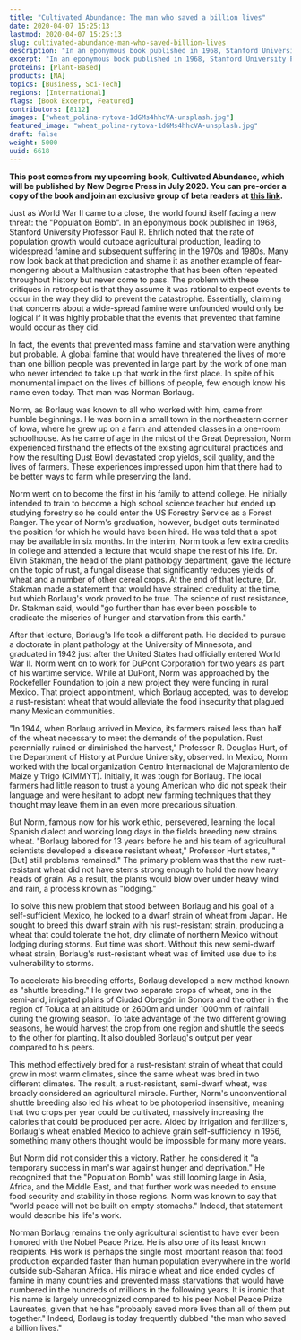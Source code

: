 ```yaml
---
title: "Cultivated Abundance: The man who saved a billion lives"
date: 2020-04-07 15:25:13
lastmod: 2020-04-07 15:25:13
slug: cultivated-abundance-man-who-saved-billion-lives
description: "In an eponymous book published in 1968, Stanford University Professor Paul R. Ehrlich noted that the rate of population growth would outpace agricultural production, leading to widespread famine and subsequent suffering in the 1970s and 1980s. Many now look back at that prediction and shame it as another example of fear-mongering about a Malthusian catastrophe that has been often repeated throughout history but never come to pass. This post comes from my upcoming book, Cultivated Abundance, which will be published by New Degree Press in July 2020."
excerpt: "In an eponymous book published in 1968, Stanford University Professor Paul R. Ehrlich noted that the rate of population growth would outpace agricultural production, leading to widespread famine and subsequent suffering in the 1970s and 1980s. Many now look back at that prediction and shame it as another example of fear-mongering about a Malthusian catastrophe that has been often repeated throughout history but never come to pass. This post comes from my upcoming book, Cultivated Abundance, which will be published by New Degree Press in July 2020."
proteins: [Plant-Based]
products: [NA]
topics: [Business, Sci-Tech]
regions: [International]
flags: [Book Excerpt, Featured]
contributors: [8112]
images: ["wheat_polina-rytova-1dGMs4hhcVA-unsplash.jpg"]
featured_image: "wheat_polina-rytova-1dGMs4hhcVA-unsplash.jpg"
draft: false
weight: 5000
uuid: 6618
---
```

**This post comes from my upcoming book, Cultivated Abundance, which
will be published by New Degree Press in July 2020. You can pre-order a
copy of the book and join an exclusive group of beta readers at [this
link](https://www.indiegogo.com/projects/cultivated-abundance-by-mihir-pershad).**

Just as World War II came to a close, the world found itself facing a
new threat: the "Population Bomb". In an eponymous book published in
1968, Stanford University Professor Paul R. Ehrlich noted that the rate
of population growth would outpace agricultural production, leading to
widespread famine and subsequent suffering in the 1970s and 1980s. Many
now look back at that prediction and shame it as another example of
fear-mongering about a Malthusian catastrophe that has been often
repeated throughout history but never come to pass. The problem with
these critiques in retrospect is that they assume it was rational to
expect events to occur in the way they did to prevent the catastrophe.
Essentially, claiming that concerns about a wide-spread famine were
unfounded would only be logical if it was highly probable that the
events that prevented that famine would occur as they did.

In fact, the events that prevented mass famine and starvation were
anything but probable. A global famine that would have threatened the
lives of more than one billion people was prevented in large part by the
work of one man who never intended to take up that work in the first
place. In spite of his monumental impact on the lives of billions of
people, few enough know his name even today. That man was
Norman Borlaug.

Norm, as Borlaug was known to all who worked with him, came from humble
beginnings. He was born in a small town in the northeastern corner of
Iowa, where he grew up on a farm and attended classes in a one-room
schoolhouse. As he came of age in the midst of the Great Depression,
Norm experienced firsthand the effects of the existing agricultural
practices and how the resulting Dust Bowl devastated crop yields, soil
quality, and the lives of farmers. These experiences impressed upon him
that there had to be better ways to farm while preserving the land.

Norm went on to become the first in his family to attend college. He
initially intended to train to become a high school science teacher but
ended up studying forestry so he could enter the US Forestry Service as
a Forest Ranger. The year of Norm's graduation, however, budget cuts
terminated the position for which he would have been hired. He was told
that a spot may be available in six months. In the interim, Norm took a
few extra credits in college and attended a lecture that would shape the
rest of his life. Dr. Elvin Stakman, the head of the plant pathology
department, gave the lecture on the topic of rust, a fungal disease that
significantly reduces yields of wheat and a number of other cereal
crops. At the end of that lecture, Dr. Stakman made a statement that
would have strained credulity at the time, but which Borlaug's work
proved to be true. The science of rust resistance, Dr. Stakman said,
would "go further than has ever been possible to eradicate the miseries
of hunger and starvation from this earth."

After that lecture, Borlaug's life took a different path. He decided to
pursue a doctorate in plant pathology at the University of Minnesota,
and graduated in 1942 just after the United States had officially
entered World War II. Norm went on to work for DuPont Corporation for
two years as part of his wartime service. While at DuPont, Norm was
approached by the Rockefeller Foundation to join a new project they were
funding in rural Mexico. That project appointment, which Borlaug
accepted, was to develop a rust-resistant wheat that would alleviate the
food insecurity that plagued many Mexican communities.

"In 1944, when Borlaug arrived in Mexico, its farmers raised less than
half of the wheat necessary to meet the demands of the population. Rust
perennially ruined or diminished the harvest," Professor R. Douglas
Hurt, of the Department of History at Purdue University, observed. In
Mexico, Norm worked with the local organization Centro Internacional de
Majoramiento de Maize y Trigo (CIMMYT). Initially, it was tough for
Borlaug. The local farmers had little reason to trust a young American
who did not speak their language and were hesitant to adopt new farming
techniques that they thought may leave them in an even more
precarious situation.

But Norm, famous now for his work ethic, persevered, learning the local
Spanish dialect and working long days in the fields breeding new strains
wheat. "Borlaug labored for 13 years before he and his team of
agricultural scientists developed a disease resistant wheat," Professor
Hurt states, "\[But\] still problems remained." The primary problem was
that the new rust-resistant wheat did not have stems strong enough to
hold the now heavy heads of grain. As a result, the plants would blow
over under heavy wind and rain, a process known as "lodging."

To solve this new problem that stood between Borlaug and his goal of a
self-sufficient Mexico, he looked to a dwarf strain of wheat from Japan.
He sought to breed this dwarf strain with his rust-resistant strain,
producing a wheat that could tolerate the hot, dry climate of northern
Mexico without lodging during storms. But time was short. Without this
new semi-dwarf wheat strain, Borlaug's rust-resistant wheat was of
limited use due to its vulnerability to storms.

To accelerate his breeding efforts, Borlaug developed a new method known
as "shuttle breeding." He grew two separate crops of wheat, one in the
semi-arid, irrigated plains of Ciudad Obregón in Sonora and the other in
the region of Toluca at an altitude or 2600m and under 1000mm of
rainfall during the growing season. To take advantage of the two
different growing seasons, he would harvest the crop from one region and
shuttle the seeds to the other for planting. It also doubled Borlaug's
output per year compared to his peers.

This method effectively bred for a rust-resistant strain of wheat that
could grow in most warm climates, since the same wheat was bred in two
different climates. The result, a rust-resistant, semi-dwarf wheat, was
broadly considered an agricultural miracle. Further, Norm's
unconventional shuttle breeding also led his wheat to be photoperiod
insensitive, meaning that two crops per year could be cultivated,
massively increasing the calories that could be produced per acre. Aided
by irrigation and fertilizers, Borlaug's wheat enabled Mexico to achieve
grain self-sufficiency in 1956, something many others thought would be
impossible for many more years.

But Norm did not consider this a victory. Rather, he considered it "a
temporary success in man's war against hunger and deprivation." He
recognized that the "Population Bomb" was still looming large in Asia,
Africa, and the Middle East, and that further work was needed to ensure
food security and stability in those regions. Norm was known to say that
"world peace will not be built on empty stomachs." Indeed, that
statement would describe his life's work.

Norman Borlaug remains the only agricultural scientist to have ever been
honored with the Nobel Peace Prize. He is also one of its least known
recipients. His work is perhaps the single most important reason that
food production expanded faster than human population everywhere in the
world outside sub-Saharan Africa. His miracle wheat and rice ended
cycles of famine in many countries and prevented mass starvations that
would have numbered in the hundreds of millions in the following years.
It is ironic that his name is largely unrecognized compared to his peer
Nobel Peace Prize Laureates, given that he has "probably saved more
lives than all of them put together." Indeed, Borlaug is today
frequently dubbed "the man who saved a billion lives."
